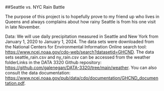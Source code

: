 ##Seattle vs. NYC Rain Battle

The purpose of this project is to hopefully prove to my friend up who lives in Queens and always complains about how rainy Seattle is from his one visit in late November.

Data:
We will use daily precipitation measured in Seattle and New York from January 1, 2020 to January 1, 2024.
The data sets were downloaded from the National Centers for Environmental Information Online search tool: https://www.ncei.noaa.gov/cdo-web/search?datasetid=GHCND.
The data sets seattle_rain.csv and ny_rain.csv can be accessed from the weather folderLinks in the DATA 3320 Github repository: https://github.com/galenegan/DATA-3320/tree/main/weather.
You can also consult the data documentation: https://www.ncei.noaa.gov/pub/data/cdo/documentation/GHCND_documentation.pdf.
